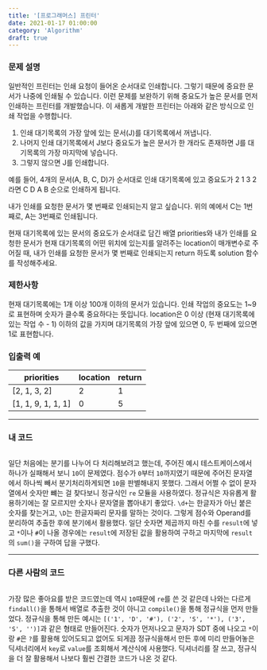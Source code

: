```yaml
---
title: '[프로그래머스] 프린터'
date: 2021-01-17 01:00:00
category: 'Algorithm'
draft: true
---
```


### 문제 설명

일반적인 프린터는 인쇄 요청이 들어온 순서대로 인쇄합니다. 그렇기 때문에 중요한 문서가 나중에 인쇄될 수 있습니다. 이런 문제를 보완하기 위해 중요도가 높은 문서를 먼저 인쇄하는 프린터를 개발했습니다. 이 새롭게 개발한 프린터는 아래와 같은 방식으로 인쇄 작업을 수행합니다.

1. 인쇄 대기목록의 가장 앞에 있는 문서(J)를 대기목록에서 꺼냅니다.
2. 나머지 인쇄 대기목록에서 J보다 중요도가 높은 문서가 한 개라도 존재하면 J를 대기목록의 가장 마지막에 넣습니다.
3. 그렇지 않으면 J를 인쇄합니다.

예를 들어, 4개의 문서(A, B, C, D)가 순서대로 인쇄 대기목록에 있고 중요도가 2 1 3 2 라면 C D A B 순으로 인쇄하게 됩니다.

내가 인쇄를 요청한 문서가 몇 번째로 인쇄되는지 알고 싶습니다. 위의 예에서 C는 1번째로, A는 3번째로 인쇄됩니다.

현재 대기목록에 있는 문서의 중요도가 순서대로 담긴 배열 priorities와 내가 인쇄를 요청한 문서가 현재 대기목록의 어떤 위치에 있는지를 알려주는 location이 매개변수로 주어질 때, 내가 인쇄를 요청한 문서가 몇 번째로 인쇄되는지 return 하도록 solution 함수를 작성해주세요.

### 제한사항

현재 대기목록에는 1개 이상 100개 이하의 문서가 있습니다.
인쇄 작업의 중요도는 1~9로 표현하며 숫자가 클수록 중요하다는 뜻입니다.
location은 0 이상 (현재 대기목록에 있는 작업 수 - 1) 이하의 값을 가지며 대기목록의 가장 앞에 있으면 0, 두 번째에 있으면 1로 표현합니다.

### 입출력 예

| priorities         | location | return |
| ------------------ | -------- | ------ |
| [2, 1, 3, 2]       | 2        | 1      |
| [1, 1, 9, 1, 1, 1] | 0        | 5      |

---

### 내 코드

```python

```

일단 처음에는 분기를 나누어 다 처리해보려고 했는데, 주어진 예시 테스트케이스에서 하나가 실패해서 보니 `10`이 문제였다. 점수가 `0`부터 `10`까지였기 때문에 주어진 문자열에서 하나씩 빼서 분기처리하게되면 `10`을 판별해내지 못했다. 그래서 어쩔 수 없이 문자열에서 숫자만 뺴는 걸 찾다보니 정규식인 `re` 모듈을 사용하였다. 정규식은 자유롭게 활용하기에는 잘 모르지만 숫자나 문자열을 뽑아내기 좋았다. `\d+`는 한글자가 아닌 붙은 숫자를 찾는거고, `\D`는 한글자짜리 문자를 말하는 것이다. 그렇게 점수와 Operand를 분리하여 추출한 후에 분기에서 활용했다. 일단 숫자면 제곱까지 마친 수를 `result`에 넣고 `*`이나 `#`이 나올 경우에는 `result`에 저장된 값을 활용하여 구하고 마지막에 `result`의 `sum()`을 구하여 답을 구했다.

---

### 다른 사람의 코드

```python

```

가장 많은 좋아요를 받은 코드였는데 역시 `10`때문에 `re`를 쓴 것 같은데 나와는 다르게 `findall()`을 통해서 배열로 추출한 것이 아니고 `compile()`을 통해 정규식을 먼저 만들었다. 정규식을 통해 만든 예시는 `[('1', 'D', '#'), ('2', 'S', '*'), ('3', 'S', '')]`과 같은 형태로 만들어진다. 숫자가 먼저나오고 문자가 SDT 중에 나오고 `*`이랑 `#`은 `?`를 활용해 있어도되고 없어도 되게끔 정규식을해서 만든 후에 미리 만들어놓은 딕셔너리에서 `key`로 `value`를 조회해서 계산식에 사용했다. 딕셔너리를 잘 쓰고, 정규식을 더 잘 활용해서 나보다 훨씬 간결한 코드가 나온 것 같다.
